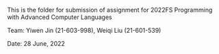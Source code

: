 This is the folder for submission of assignment for 2022FS Programming with Advanced Computer Languages


Team: Yiwen Jin (21-603-998), Weiqi Liu (21-601-539)


Date: 28 June, 2022
